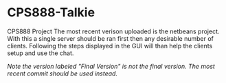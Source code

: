 # CPS888-Talkie
CPS888 Project
The most recent verison uploaded is the netbeans project. 
With this a single server should be ran first then any desirable number of clients.
Following the steps displayed in the GUI will than help the clients setup and use the chat.

*Note the version labeled "Final Version" is not the final version. The most recent commit should be used instead.* 
